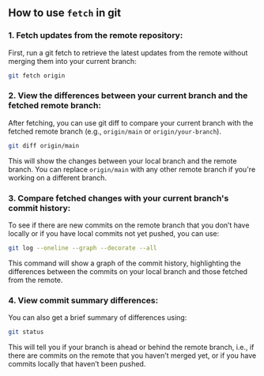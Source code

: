 ## How to use `fetch` in git

### 1. Fetch updates from the remote repository:
First, run a git fetch to retrieve the latest updates from the remote without merging them into your current branch:

```bash
git fetch origin
```

### 2. View the differences between your current branch and the fetched remote branch:
After fetching, you can use git diff to compare your current branch with the fetched remote branch (e.g., `origin/main` or `origin/your-branch`).

```bash
git diff origin/main
```
This will show the changes between your local branch and the remote branch. You can replace `origin/main` with any other remote branch if you're working on a different branch.

### 3. Compare fetched changes with your current branch's commit history:
To see if there are new commits on the remote branch that you don’t have locally or if you have local commits not yet pushed, you can use:

```bash
git log --oneline --graph --decorate --all
```

This command will show a graph of the commit history, highlighting the differences between the commits on your local branch and those fetched from the remote.

### 4. View commit summary differences:
You can also get a brief summary of differences using:
```bash
git status
```
This will tell you if your branch is ahead or behind the remote branch, i.e., if there are commits on the remote that you haven’t merged yet, or if you have commits locally that haven’t been pushed.